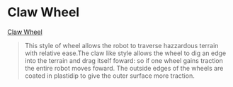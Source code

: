 # Claw Wheel

[Claw Wheel](v3_1_claw_wheel.stl)

>This style of wheel allows the robot to traverse hazzardous terrain with relative ease.The claw like style allows the wheel to dig an edge into the terrain and drag itself foward: so if one wheel gains traction the entire robot moves foward. The outside edges of the wheels are coated in plastidip to give the outer surface more traction.
